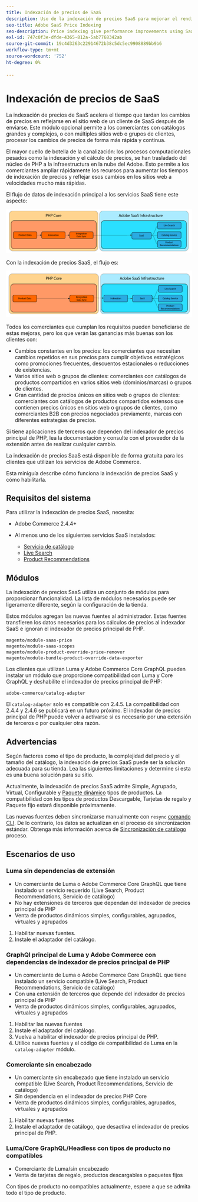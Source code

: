 ```yaml
---
title: Indexación de precios de SaaS
description: Uso de la indexación de precios SaaS para mejorar el rendimiento
seo-title: Adobe SaaS Price Indexing
seo-description: Price indexing give performance improvements using SaaS infrastructure
exl-id: 747c0f3e-dfde-4365-812a-5ab7768342ab
source-git-commit: 19c4d3263c22914672b38c5dc5ec9908889bb9b6
workflow-type: tm+mt
source-wordcount: '752'
ht-degree: 0%

---
```


# Indexación de precios de SaaS

La indexación de precios de SaaS acelera el tiempo que tardan los cambios de precios en reflejarse en el sitio web de un cliente de SaaS después de enviarse. Este módulo opcional permite a los comerciantes con catálogos grandes y complejos, o con múltiples sitios web o grupos de clientes, procesar los cambios de precios de forma más rápida y continua.

El mayor cuello de botella de la canalización: los procesos computacionales pesados como la indexación y el cálculo de precios, se han trasladado del núcleo de PHP a la infraestructura en la nube del Adobe. Esto permite a los comerciantes ampliar rápidamente los recursos para aumentar los tiempos de indexación de precios y reflejar esos cambios en los sitios web a velocidades mucho más rápidas.

El flujo de datos de indexación principal a los servicios SaaS tiene este aspecto:

![Flujo de datos predeterminado](assets/old_way.png)

Con la indexación de precios SaaS, el flujo es:

![Flujo de datos de indexación de precios SaaS](assets/new_way.png)

Todos los comerciantes que cumplan los requisitos pueden beneficiarse de estas mejoras, pero los que verán las ganancias más buenas son los clientes con:

* Cambios constantes en los precios: los comerciantes que necesitan cambios repetidos en sus precios para cumplir objetivos estratégicos como promociones frecuentes, descuentos estacionales o reducciones de existencias.
* Varios sitios web o grupos de clientes: comerciantes con catálogos de productos compartidos en varios sitios web (dominios/marcas) o grupos de clientes.
* Gran cantidad de precios únicos en sitios web o grupos de clientes: comerciantes con catálogos de productos compartidos extensos que contienen precios únicos en sitios web o grupos de clientes, como comerciantes B2B con precios negociados previamente, marcas con diferentes estrategias de precios.

Si tiene aplicaciones de terceros que dependen del indexador de precios principal de PHP, lea la documentación y consulte con el proveedor de la extensión antes de realizar cualquier cambio.

La indexación de precios SaaS está disponible de forma gratuita para los clientes que utilizan los servicios de Adobe Commerce.

Esta miniguía describe cómo funciona la indexación de precios SaaS y cómo habilitarla.

## Requisitos del sistema

Para utilizar la indexación de precios SaaS, necesita:

* Adobe Commerce 2.4.4+
* Al menos uno de los siguientes servicios SaaS instalados:

   * [Servicio de catálogo](../catalog-service/overview.md)
   * [Live Search](../live-search/guide-overview.md)
   * [Product Recommendations](../product-recommendations/guide-overview.md)

## Módulos

La indexación de precios SaaS utiliza un conjunto de módulos para proporcionar funcionalidad. La lista de módulos necesarios puede ser ligeramente diferente, según la configuración de la tienda.

Estos módulos agregan las nuevas fuentes al administrador. Estas fuentes transfieren los datos necesarios para los cálculos de precios al indexador SaaS e ignoran el indexador de precios principal de PHP.

```
magento/module-saas-price
magento/module-saas-scopes
magento/module-product-override-price-remover
magento/module-bundle-product-override-data-exporter
```

Los clientes que utilizan Luma y Adobe Commerce Core GraphQL pueden instalar un módulo que proporcione compatibilidad con Luma y Core GraphQL y deshabilite el indexador de precios principal de PHP:

```
adobe-commerce/catalog-adapter
```

El `catalog-adapter` solo es compatible con 2.4.5. La compatibilidad con 2.4.4 y 2.4.6 se publicará en un futuro próximo.
El indexador de precios principal de PHP puede volver a activarse si es necesario por una extensión de terceros o por cualquier otra razón.

## Advertencias

Según factores como el tipo de producto, la complejidad del precio y el tamaño del catálogo, la indexación de precios SaaS puede ser la solución adecuada para su tienda. Lea las siguientes limitaciones y determine si esta es una buena solución para su sitio.

Actualmente, la indexación de precios SaaS admite Simple, Agrupado, Virtual, Configurable y [Paquete dinámico](https://experienceleague.adobe.com/docs/commerce-admin/catalog/products/types/product-create-bundle.html) tipos de productos.
La compatibilidad con los tipos de productos Descargable, Tarjetas de regalo y Paquete fijo estará disponible próximamente.

Las nuevas fuentes deben sincronizarse manualmente con `resync` [comando CLI](https://experienceleague.adobe.com/docs/commerce-merchant-services/user-guides/data-services/catalog-sync.html#resynccmdline). De lo contrario, los datos se actualizan en el proceso de sincronización estándar. Obtenga más información acerca de [Sincronización de catálogo](../landing/catalog-sync.md) proceso.

## Escenarios de uso

### Luma sin dependencias de extensión

* Un comerciante de Luma o Adobe Commerce Core GraphQL que tiene instalado un servicio requerido (Live Search, Product Recommendations, Servicio de catálogo)
* No hay extensiones de terceros que dependan del indexador de precios principal de PHP
* Venta de productos dinámicos simples, configurables, agrupados, virtuales y agrupados

1. Habilitar nuevas fuentes.
1. Instale el adaptador del catálogo.

### GraphQl principal de Luma y Adobe Commerce con dependencias de indexador de precios principal de PHP

* Un comerciante de Luma o Adobe Commerce Core GraphQL que tiene instalado un servicio compatible (Live Search, Product Recommendations, Servicio de catálogo)
* Con una extensión de terceros que depende del indexador de precios principal de PHP
* Venta de productos dinámicos simples, configurables, agrupados, virtuales y agrupados

1. Habilitar las nuevas fuentes
1. Instale el adaptador del catálogo.
1. Vuelva a habilitar el indexador de precios principal de PHP.
1. Utilice nuevas fuentes y el código de compatibilidad de Luma en la `catalog-adapter` módulo.

### Comerciante sin encabezado

* Un comerciante sin encabezado que tiene instalado un servicio compatible (Live Search, Product Recommendations, Servicio de catálogo)
* Sin dependencia en el indexador de precios PHP Core
* Venta de productos dinámicos simples, configurables, agrupados, virtuales y agrupados

1. Habilitar nuevas fuentes
1. Instale el adaptador de catálogo, que desactiva el indexador de precios principal de PHP.

### Luma/Core GraphQL/Headless con tipos de producto no compatibles

* Comerciante de Luma/sin encabezado
* Venta de tarjetas de regalo, productos descargables o paquetes fijos

Con tipos de producto no compatibles actualmente, espere a que se admita todo el tipo de producto.
